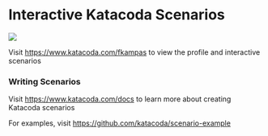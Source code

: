 # Interactive Katacoda Scenarios

[![](http://shields.katacoda.com/katacoda/fkampas/count.svg)](https://www.katacoda.com/fkampas "Get your profile on Katacoda.com")

Visit https://www.katacoda.com/fkampas to view the profile and interactive scenarios

### Writing Scenarios
Visit https://www.katacoda.com/docs to learn more about creating Katacoda scenarios

For examples, visit https://github.com/katacoda/scenario-example
